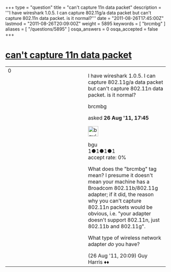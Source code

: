 +++
type = "question"
title = "can&#x27;t capture 11n data packet"
description = '''I have wireshark 1.0.5. I can capture 802.11g/a data packet but can&#x27;t capture 802.11n data packet. is it normal?'''
date = "2011-08-26T17:45:00Z"
lastmod = "2011-08-26T20:09:00Z"
weight = 5895
keywords = [ "brcmbg" ]
aliases = [ "/questions/5895" ]
osqa_answers = 0
osqa_accepted = false
+++

<div class="headNormal">

# [can't capture 11n data packet](/questions/5895/cant-capture-11n-data-packet)

</div>

<div id="main-body">

<div id="askform">

<table id="question-table" style="width:100%;"><colgroup><col style="width: 50%" /><col style="width: 50%" /></colgroup><tbody><tr class="odd"><td style="width: 30px; vertical-align: top"><div class="vote-buttons"><span id="post-5895-upvote" class="ajax-command post-vote up" rel="nofollow" title="I like this post (click again to cancel)"> </span><div id="post-5895-score" class="post-score" title="current number of votes">0</div><span id="post-5895-downvote" class="ajax-command post-vote down" rel="nofollow" title="I dont like this post (click again to cancel)"> </span> <span id="favorite-mark" class="ajax-command favorite-mark" rel="nofollow" title="mark/unmark this question as favorite (click again to cancel)"> </span><div id="favorite-count" class="favorite-count"></div></div></td><td><div id="item-right"><div class="question-body"><p>I have wireshark 1.0.5. I can capture 802.11g/a data packet but can't capture 802.11n data packet. is it normal?</p></div><div id="question-tags" class="tags-container tags"><span class="post-tag tag-link-brcmbg" rel="tag" title="see questions tagged &#39;brcmbg&#39;">brcmbg</span></div><div id="question-controls" class="post-controls"></div><div class="post-update-info-container"><div class="post-update-info post-update-info-user"><p>asked <strong>26 Aug '11, 17:45</strong></p><img src="https://secure.gravatar.com/avatar/c130c4a47c97445138541da301566802?s=32&amp;d=identicon&amp;r=g" class="gravatar" width="32" height="32" alt="bgu&#39;s gravatar image" /><p><span>bgu</span><br />
<span class="score" title="1 reputation points">1</span><span title="1 badges"><span class="badge1">●</span><span class="badgecount">1</span></span><span title="1 badges"><span class="silver">●</span><span class="badgecount">1</span></span><span title="1 badges"><span class="bronze">●</span><span class="badgecount">1</span></span><br />
<span class="accept_rate" title="Rate of the user&#39;s accepted answers">accept rate:</span> <span title="bgu has no accepted answers">0%</span></p></div></div><div id="comments-container-5895" class="comments-container"><span id="5898"></span><div id="comment-5898" class="comment"><div id="post-5898-score" class="comment-score"></div><div class="comment-text"><p>What does the "brcmbg" tag mean? I presume it doesn't mean your machine has a Broadcom 802.11b/802.11g adapter; if it did, the reason why you can't capture 802.11n packets would be obvious, i.e. "your adapter doesn't support 802.11n, just 802.11b and 802.11g".</p><p>What type of wireless network adapter <em>do</em> you have?</p></div><div id="comment-5898-info" class="comment-info"><span class="comment-age">(26 Aug '11, 20:09)</span> <span class="comment-user userinfo">Guy Harris ♦♦</span></div></div></div><div id="comment-tools-5895" class="comment-tools"></div><div class="clear"></div><div id="comment-5895-form-container" class="comment-form-container"></div><div class="clear"></div></div></td></tr></tbody></table>

</div>

</div>


